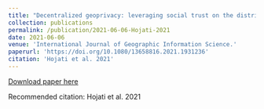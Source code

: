 ```yaml
---
title: "Decentralized geoprivacy: leveraging social trust on the distributed web."
collection: publications
permalink: /publication/2021-06-06-Hojati-2021
date: 2021-06-06
venue: 'International Journal of Geographic Information Science.'
paperurl: 'https://doi.org/10.1080/13658816.2021.1931236'
citation: 'Hojati et al. 2021'
---
```


<a href='https://doi.org/10.1080/13658816.2021.1931236'>Download paper here</a>

Recommended citation: Hojati et al. 2021